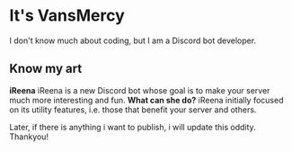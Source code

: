 # It's VansMercy
I don't know much about coding, but I am a Discord bot developer.
## Know my art
**iReena**
iReena is a new Discord bot whose goal is to make your server much more interesting and fun.
**What can she do?**
iReena initially focused on its utility features, i.e. those that benefit your server and others.

Later, if there is anything i want to publish, i will update this oddity. 
Thankyou!
<!---
vansmercy/vansmercy is a ✨ special ✨ repository because its `README.md` (this file) appears on your GitHub profile.
You can click the Preview link to take a look at your changes.
--->
